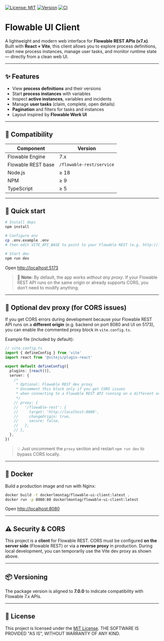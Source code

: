 [![License: MIT](https://img.shields.io/badge/License-MIT-yellow.svg)](LICENSE) [![Version](https://img.shields.io/badge/version-7.0.0-blue.svg)](#-versioning) [![CI](https://github.com/lmontag/flowable-ui-client/actions/workflows/ci.yml/badge.svg)](https://github.com/lmontag/flowable-ui-client/actions/workflows/ci.yml)

# Flowable UI Client

A lightweight and modern web interface for **Flowable REST APIs (v7.x)**.  
Built with **React + Vite**, this client allows you to explore process definitions, start new process instances, manage user tasks, and monitor runtime state — directly from a clean web UI.

---

## ✨ Features
- View **process definitions** and their versions  
- Start **process instances** with variables  
- Inspect **active instances**, variables and incidents  
- Manage **user tasks** (claim, complete, open details)  
- **Pagination** and filters for tasks and instances  
- Layout inspired by **Flowable Work UI**

---

## 🔗 Compatibility
| Component | Version |
|------------|----------|
| Flowable Engine | 7.x |
| Flowable REST base | `/flowable-rest/service` |
| Node.js | ≥ 18 |
| NPM | ≥ 9 |
| TypeScript | ≥ 5 |

---

## 🚀 Quick start

```bash
# Install deps
npm install

# Configure env
cp .env.example .env
# then edit VITE_API_BASE to point to your Flowable REST (e.g. http://localhost:8080/flowable-rest/service)

# Start dev
npm run dev
````

Open [http://localhost:5173](http://localhost:5173)

> 🧩 **Note:** By default, the app works *without any proxy*.
> If your Flowable REST API runs on the same origin or already supports CORS, you don’t need to modify anything.

---

## 🧰 Optional dev proxy (for CORS issues)

If you get CORS errors during development because your Flowable REST API runs on a **different origin**
(e.g. backend on port 8080 and UI on 5173), you can enable the commented proxy block in `vite.config.ts`.

Example file (included by default):

```ts
// vite.config.ts
import { defineConfig } from 'vite'
import react from '@vitejs/plugin-react'

export default defineConfig({
  plugins: [react()],
  server: {
    /*
     * Optional: Flowable REST dev proxy
     * Uncomment this block only if you get CORS issues
     * when connecting to a Flowable REST API running on a different origin.
     */
    // proxy: {
    //   '/flowable-rest': {
    //     target: 'http://localhost:8080',
    //     changeOrigin: true,
    //     secure: false,
    //   },
    // },
  },
})
```

> 💡 Just uncomment the `proxy` section and restart `npm run dev` to bypass CORS locally.

---

## 🐳 Docker

Build a production image and run with Nginx:

```bash
docker build -t dockerlmontag/flowable-ui-client:latest .
docker run -p 8080:80 dockerlmontag/flowable-ui-client:latest
```

Open [http://localhost:8080](http://localhost:8080)

---

## ⚠️ Security & CORS

This project is a **client** for Flowable REST.
CORS must be configured **on the server side** (Flowable REST) or via a **reverse proxy** in production.
During local development, you can temporarily use the Vite dev proxy as shown above.

---

## 📦 Versioning

The package version is aligned to **7.0.0** to indicate compatibility with Flowable 7.x APIs.

---

## 📜 License

This project is licensed under the [MIT License](LICENSE).
THE SOFTWARE IS PROVIDED "AS IS", WITHOUT WARRANTY OF ANY KIND.